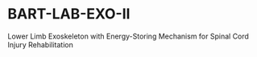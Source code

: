 # BART-LAB-EXO-II
Lower Limb Exoskeleton with Energy-Storing Mechanism for Spinal Cord Injury Rehabilitation
